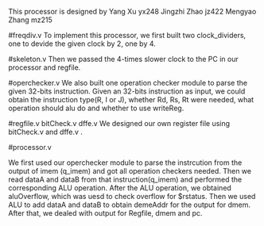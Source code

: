 This processor is designed by 
Yang Xu yx248
Jingzhi Zhao jz422
Mengyao Zhang mz215

#freqdiv.v
To implement this processor, we first built two clock_dividers, one to devide the given clock by 2, one by 4.

#skeleton.v
Then we passed the 4-times slower clock to the PC in our processor and regfile.

#operchecker.v
We also built one operation checker module to parse the given 32-bits instruction.
Given an 32-bits instruction as input, we could obtain the instruction type(R, I or J), whether Rd, Rs, Rt were needed, what operation should alu do and whether to use writeReg.

#regfile.v  bitCheck.v dffe.v
We designed our own register file using bitCheck.v and dffe.v .

#processor.v

We first used our operchecker module to parse the instrcution from the output of imem (q_imem) and got all operation checkers needed. Then we read dataA and dataB from that instruction(q_imem) and performed the corresponding ALU operation. After the ALU operation, we obtained aluOverflow, which was uesd to check overflow for $rstatus. Then we used ALU to add dataA and dataB to obtain demeAddr for the output for dmem. After that, we dealed with output for Regfile, dmem and pc.
